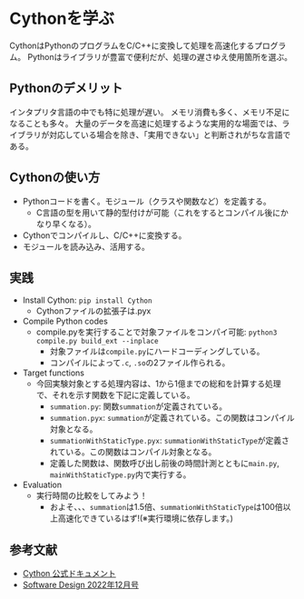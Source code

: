 # Cythonを学ぶ
CythonはPythonのプログラムをC/C++に変換して処理を高速化するプログラム。
Pythonはライブラリが豊富で便利だが、処理の遅さゆえ使用箇所を選ぶ。

## Pythonのデメリット
インタプリタ言語の中でも特に処理が遅い。
メモリ消費も多く、メモリ不足になることも多々。
大量のデータを高速に処理するような実用的な場面では、ライブラリが対応している場合を除き、「実用できない」と判断されがちな言語である。

## Cythonの使い方
- Pythonコードを書く。モジュール（クラスや関数など）を定義する。
    - C言語の型を用いて静的型付けが可能（これをするとコンパイル後にかなり早くなる）。
- Cythonでコンパイルし、C/C++に変換する。
- モジュールを読み込み、活用する。

## 実践
- Install Cython: `pip install Cython`
    - Cythonファイルの拡張子は.pyx
- Compile Python codes
    - compile.pyを実行することで対象ファイルをコンパイ可能: `python3 compile.py build_ext --inplace`
        - 対象ファイルは`compile.py`にハードコーディングしている。
        - コンパイルによって`.c`, `.so`の2ファイル作られる。
- Target functions
    - 今回実験対象とする処理内容は、1から1億までの総和を計算する処理で、それを示す関数を下記に定義している。
        - `summation.py`: 関数`summation`が定義されている。
        - `summation.pyx`: `summation`が定義されている。この関数はコンパイル対象となる。
        - `summationWithStaticType.pyx`: `summationWithStaticType`が定義されている。この関数はコンパイル対象となる。
        - 定義した関数は、関数呼び出し前後の時間計測とともに`main.py`, `mainWithStaticType.py`内で実行する。
- Evaluation
    - 実行時間の比較をしてみよう！
        - およそ、、、`summation`は1.5倍、`summationWithStaticType`は100倍以上高速化できているはず!(※実行環境に依存します。)

## 参考文献
- [Cython 公式ドキュメント](https://cython.readthedocs.io/en/latest/)
- [Software Design 2022年12月号](https://gihyo.jp/magazine/SD/archive/2022/202212)
